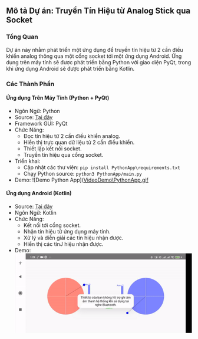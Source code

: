 ## Mô tả Dự án: Truyền Tín Hiệu từ Analog Stick qua Socket
### Tổng Quan
Dự án này nhằm phát triển một ứng dụng để truyền tín hiệu từ 2 cần điều khiển analog thông qua một cổng socket tới một ứng dụng Android. Ứng dụng trên máy tính sẽ được phát triển bằng Python với giao diện PyQt, trong khi ứng dụng Android sẽ được phát triển bằng Kotlin.

### Các Thành Phần
#### Ứng dụng Trên Máy Tính (Python + PyQt)
* Ngôn Ngữ: Python
* Source: [Tại đây](PythonApp/main.py)
* Framework GUI: PyQt
* Chức Năng:
    * Đọc tín hiệu từ 2 cần điều khiển analog.
    * Hiển thị trực quan dữ liệu từ 2 cần điều khiển.
    * Thiết lập kết nối socket.
    * Truyền tín hiệu qua cổng socket.
* Triển khai:
    * Cập nhật các thư viện:
    ```pip install PythonApp\requirements.txt```
    * Chạy Python source: ```python3 PythonApp/main.py```
* Demo: ![Demo Python App]([VideoDemo\PythonApp.gif](https://github.com/Mr-QB/ControlerApp/blob/main/VideoDemo/PythonApp.gif)

#### Ứng dụng Android (Kotlin)
* Source: [Tại đây](AndroidApp\app\src\main\java\com\example\controlerapp\MainActivity.kt)
* Ngôn Ngữ: Kotlin
* Chức Năng:
    * Kết nối tới cổng socket.
    * Nhận tín hiệu từ ứng dụng máy tính.
    * Xử lý và diễn giải các tín hiệu nhận được.
    * Hiển thị các tínJ hiệu nhận được.
* Demo: ![Demo Android App](https://github.com/Mr-QB/ControlerApp/blob/main/VideoDemo/AndroidApp.gif)

